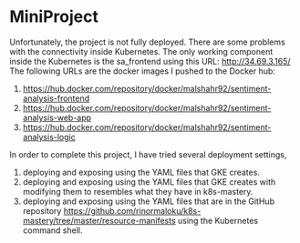 # MiniProject


Unfortunately, the project is not fully deployed. There are some problems with the connectivity inside Kubernetes. 
The only working component inside the Kubernetes is the sa_frontend using this URL: http://34.69.3.165/
The following URLs are the docker images I pushed to the Docker hub:
1. https://hub.docker.com/repository/docker/malshahr92/sentiment-analysis-frontend
2. https://hub.docker.com/repository/docker/malshahr92/sentiment-analysis-web-app
3. https://hub.docker.com/repository/docker/malshahr92/sentiment-analysis-logic



In order to complete this project, I have tried several deployment settings,
1. deploying and exposing using the YAML files that GKE creates.
2. deploying and exposing using the YAML files that GKE creates with modifying them to resembles what they have in k8s-mastery.
3. deploying and exposing using the YAML files that are in the GitHub repository https://github.com/rinormaloku/k8s-mastery/tree/master/resource-manifests using the Kubernetes command shell.

